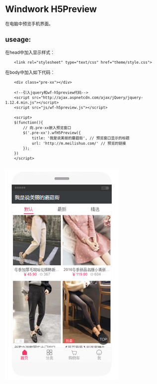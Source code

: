 Windwork H5Preview
=========================
在电脑中预览手机界面。

useage:
---------------
在head中加入显示样式：
```
    <link rel="stylesheet" type="text/css" href="theme/style.css">
```

在body中加入如下代码：
```
    <div class="pre-xx"></div>
    
    <!--引入jquery和wf-h5preview代码-->
	<script src="http://ajax.aspnetcdn.com/ajax/jQuery/jquery-1.12.4.min.js"></script>
	<script src="js/wf-h5preview.js"></script>
    
    <script>
    $(function(){
		// 向.pre-xx嵌入预览窗口
		$('.pre-xx').wfH5Preview({
			title: '我是说美丽的蘑菇街', // 预览窗口显示的标题
			url: 'http://m.meilishuo.com/' // 预览的链接
		});
	})
    </script>
	
```

![效果预览](res/preview.jpg)